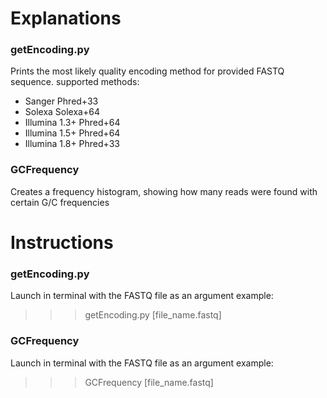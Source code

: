# Explanations

### getEncoding.py
Prints the most likely quality encoding method for provided FASTQ sequence.
supported methods:
- Sanger Phred+33
- Solexa Solexa+64
- Illumina 1.3+ Phred+64
- Illumina 1.5+ Phred+64
- Illumina 1.8+ Phred+33

### GCFrequency
Creates a frequency histogram, showing how many reads were found with certain G/C frequencies

# Instructions

### getEncoding.py
Launch in terminal with the FASTQ file as an argument
example:
>>> getEncoding.py [file_name.fastq]

### GCFrequency
Launch in terminal with the FASTQ file as an argument
example:
>>> GCFrequency [file_name.fastq]